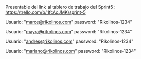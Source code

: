  Presentable del link al tablero de trabajo del Sprint5 : 
 https://trello.com/b/1fcAcJMK/sprint-5


 Usuario: "marce@rikolinos.com"
 password: "Rikolinos-1234"

Usuario: "mayra@rikolinos.com"
password: "Rikolinos-1234"

Usuario: "andres@rikolinos.com"
password: "Rikolinos-1234"

Usuario: "mariano@rikolinos.com"
password: "Rikolinos-1234"

